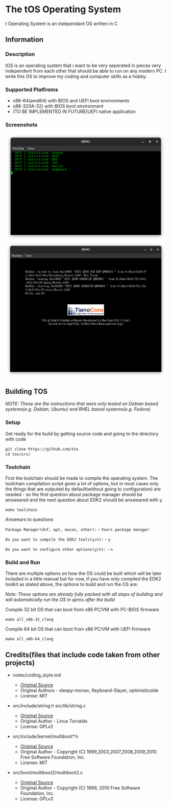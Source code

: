 # The tOS Operating System

t Operating System is an independant OS written in C



## Information
### Description
tOS is an operating system that i want to be very seperated in pieces very independent from each other that should be able to run on any modern PC. I write this OS to improve my coding and computer skills as a hobby.

### Supported Platfroms
 * x86-64(amd64) with BIOS and UEFI boot environments
 * x86-32(IA-32) with BIOS boot environment
 * (TO BE IMPLEMENTED IN FUTURE)UEFI native application

### Screenshots
![tOS Running in QEMU with BIOS](media/screenshot-bios.png)
![tOS Running in QEMU with UEFI(not really ready yet)](media/screenshot-uefi.png)



## Building TOS
_NOTE: These are the instructions that were only tested on Debian based systems(e.g. Debian, Ubuntu) and RHEL based systems(e.g. Fedora)_

### Setup
Get ready for the build by getting source code and going to the directory with code

```
git clone https://github.com/tos
cd tos/src/
```

### Toolchain
First the toolchain should be made to compile the operating system. The toolchain compilation script gives a lot of options, but in most cases only the things that are outputed by default(without going to configuration) are needed - so the first question about package manager should be answeared and the next question about EDK2 should be answeared with y.

```
make toolchain
```
Answears to questions

`Package Manager(dnf, apt, macos, other):` - `Yours package manager`

`Do you want to compile the EDK2 tools(y/n):` - `y`

`Do you want to configure other options(y/n):` - `n`


### Build and Run
There are multiple options on how the OS could be built which will be later included in a little manual but for now, if you have only compiled the EDK2 toolkit as stated above, the options to build and run the OS are:

_Note: These options are already fully packed with all steps of building and will automatically run the OS in qemu after the build_

Compile 32 bit OS that can boot from x86 PC/VM with PC-BIOS firmware
```
make all_x86-32_clang
```

Compile 64 bit OS that can boot from x86 PC/VM with UEFI firmware
```
make all_x86-64_clang
```


## Credits(files that include code taken from other projects)
* notes/coding_style.md
    * [Original Source](https://github.com/skiftOS/skift/blob/main/manual/coding_style.md)
    * Original Authors - sleepy-monax, Keyboard-Slayer, optimisticside
    * License: MIT

* src/include/string.h src/lib/string.c
    * [Original Source](https://mirrors.edge.kernel.org/pub/linux/kernel/Historic/)
    * Original Author - Linus Torvalds
    * License: GPLv2

* src/include/kernel/multiboot*.h
    * [Original Source](https://www.gnu.org/software/grub/manual/multiboot2/multiboot2.html)
    * Original Author - Copyright (C) 1999,2003,2007,2008,2009,2010 Free Software Foundation, Inc.
    * License: MIT

* src/boot/multiboot2/multiboot2.c
    * [Original Source](https://www.gnu.org/software/grub/manual/multiboot2/multiboot2.html)
    * Original Author - Copyright (C) 1999, 2010  Free Software Foundation, Inc.
    * License: GPLv3